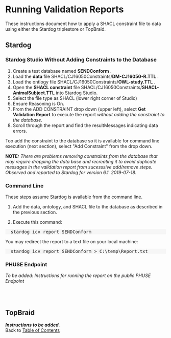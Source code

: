 <link href="styles.css?v=1" rel="stylesheet"/>

# Running Validation Reports

These instructions document how to apply a SHACL constraint file to data using either the Stardog triplestore or TopBraid.

## Stardog

### Stardog Studio Without Adding Constraints to the Database

1. Create a test database named **SENDConform** .
1. Load the **data** file SHACL/CJ16050Constraints/**DM-CJ16050-R.TTL** .
1. Load the ontlogy file SHACL/CJ16050Constraints/**OWL-study.TTL** .
1. Open the **SHACL constraint** file SHACL/CJ16050Constraints/**SHACL-AnimalSubject.TTL** into Stardog Studio.
1. Select the file type as SHACL (lower right corner of Studio)
1. Ensure Reasoning is On.
1. From the ADD CONSTRAINT drop down (upper left), select **Get Validation Report** to execute the report *without adding the constraint to the database*. 
1. Scroll through the report and find the resultMessages indicating data errors. 

Too add the constraint to the database so it is available for command line execution (next section), select "Add Constraint" from the drop down.  

**NOTE:** *There are problems removing constraints from the database that may require dropping the data base and recreating it to avoid duplicate messages in the validation report from sucesssive add/remove steps. Observed and reported to Stardog for version 6.1.  2019-07-18.*


### Command Line

These steps assume Stardog is available from the command line. 
1. Add the data, ontology, and SHACL file to the database as described in the previous section. 

1. Execute this command:

<pre style="background-color:#F6F6F6;">
  stardog icv report SENDConform
</pre>

You may redirect the report to a text file on your local machine: 

<pre style="background-color:#F6F6F6;">
  stardog icv report SENDConform > C:\temp\Report.txt
</pre>

### PHUSE Endpoint

*To be added: Instructions for running the report on the public PHUSE Endpoint*

<br/><br/>

## TopBraid

***Instructions to be added.***
<br/>
Back to [Table of Contents](TableOfContents.md)